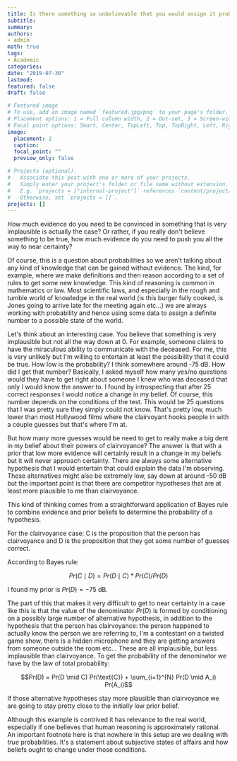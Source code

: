 ```yaml
---
title: Is there something so unbelievable that you would assign it probability 0?
subtitle: 
summary: 
authors:
- admin
math: true
tags:
- Academic
categories:
date: "2019-07-30"
lastmod:
featured: false
draft: false

# Featured image
# To use, add an image named `featured.jpg/png` to your page's folder.
# Placement options: 1 = Full column width, 2 = Out-set, 3 = Screen-width
# Focal point options: Smart, Center, TopLeft, Top, TopRight, Left, Right, BottomLeft, Bottom, BottomRight
image:
  placement: 2
  caption:
  focal_point: ""
  preview_only: false

# Projects (optional).
#   Associate this post with one or more of your projects.
#   Simply enter your project's folder or file name without extension.
#   E.g. `projects = ["internal-project"]` references `content/project/deep-learning/index.md`.
#   Otherwise, set `projects = []`.
projects: []
---
```


How much evidence do you need to be convinced in something that is very implausible is actually the case? Or rather, if you really don't believe something to be true, how much evidence do you need to push you all the way to near certainty?

Of course, this is a question about probabilities so we aren't talking about any kind of knowledge that can be gained without evidence. The kind, for example, where we make definitions and then reason according to a set of rules to get some new knowledge. This kind of reasoning is common in mathematics or law. Most scientific laws, and especially in the rough and tumble world of knowledge in the real world (is this burger fully cooked, is Jones going to arrive late for the meeting again etc...) we are always working with probability and hence using some data to assign a definite number to a possible state of the world.

Let's think about an interesting case. You believe that something is very implausible but not all the way down at 0. For example, someone claims to have the miraculous ability to communicate with the deceased. For me, this is very unlikely but I'm willing to entertain at least the possibility that it could be true. How low is the probability? I think somewhere around -75 dB. How did I get that number? Basically, I asked myself how many yes/no questions would they have to get right about someone I knew who was deceased that only I would know the answer to. I found by introspecting that after 25 correct responses I would notice a change in my belief. Of course, this number depends on the conditions of the test. This would be 25 questions that I was pretty sure they simply could not know. That's pretty low, much lower than most Hollywood films where the clairvoyant hooks people in with a couple guesses but that's where I'm at.

But how many more guesses would be need to get to really make a big dent in my belief about their powers of clairvoyance? The answer is that with a prior that low more evidence will certainly result in a change in my beliefs but it will never approach certainty. There are always some alternative hypothesis that I would entertain that could explain the data I'm observing. These alternatives might also be extremely low, say down at around -50 dB but the important point is that there are competitor hypotheses that are at least more plausible to me than clairvoyance.

This kind of thinking comes from a straightforward application of Bayes rule to combine evidence and prior beliefs to determine the probability of a hypothesis.

For the clairvoyance case: C is the proposition that the person has clairvoyance and D is the proposition that they got some number of guesses correct.

According to Bayes rule:

$$Pr(C \mid D) = Pr(D \mid C) * Pr(C) / Pr(D)$$

I found my prior is $Pr(D) = -75~\text{dB}$.

The part of this that makes it very difficult to get to near certainty in a case like this is that the value of the denominator $Pr(D)$ is formed by conditioning on a possibly large number of alternative hypothesis, in addition to the hypothesis that the person has clairvoyance: the person happened to actually know the person we are referring to, I'm a contestant on a twisted game show, there is a hidden microphone and they are getting answers from someone outside the room etc... These are all implausible, but less implausible than clairvoyance. To get the probability of the denominator we have by the law of total probability:

$$Pr(D) = Pr(D \mid C)  Pr(\text{C}) + \sum_{i=1}^{N} Pr(D \mid A_i) Pr(A_i)$$

If those alternative hypotheses stay more plausible than clairvoyance we are going to stay pretty close to the initially low prior belief.

Although this example is contrived it has relevance to the real world, especially if one believes that human reasoning is approximately rational. An important footnote here is that nowhere in this setup are we dealing with *true* probabilities. It's a statement about subjective states of affairs and how beliefs ought to change under those conditions.
